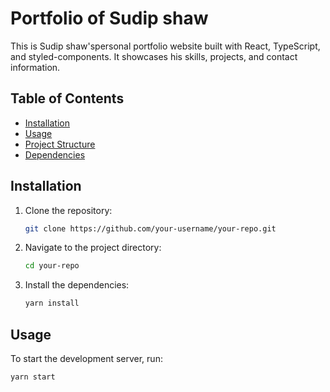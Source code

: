 # Portfolio of Sudip shaw
This is Sudip shaw'spersonal portfolio website built with React, TypeScript, and styled-components. It showcases his skills, projects, and contact information.

## Table of Contents

- [Installation](#installation)
- [Usage](#usage)
- [Project Structure](#project-structure)
- [Dependencies](#dependencies)



## Installation

1. Clone the repository:
    ```sh
    git clone https://github.com/your-username/your-repo.git
    ```
2. Navigate to the project directory:
    ```sh
    cd your-repo
    ```
3. Install the dependencies:
    ```sh
    yarn install
    ```

## Usage

To start the development server, run:
```sh
yarn start